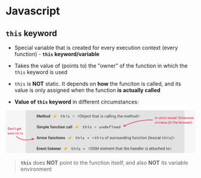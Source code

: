 # **Javascript**

## **`this` keyword**

* Special variable that is created for every execution context (every function) - **`this` keyword/variable**
* Takes the value of (points to) the "owner" of the function in which the `this` keyword is used
* `this` is **NOT** static. It depends on **how** the funciton is called, and its value is only assigned when the function **is actually called**

* **Value of `this` keyword** in different circumstances:

![this keyword details](../images/this-keyword.png)

> **`this`** does **NOT** point to the function itself, and also **NOT** its variable environment
